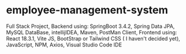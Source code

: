 # employee-management-system
Full Stack Project, Backend using: SpringBoot 3.4.2, Spring Data JPA, MySQL DataBase, intellijIDEA, Maven, PostMan Client, Frontend using: React 18.3.1, Vite JS, BootStrap or Tailwind CSS ( I haven't decided yet), JavaScript, NPM, Axios, Visual Studio Code IDE
